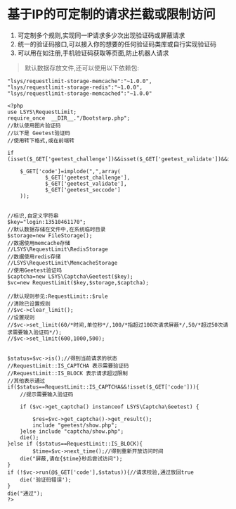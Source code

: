 # 基于IP的可定制的请求拦截或限制访问
1. 可定制多个规则,实现同一IP请求多少次出现验证码或屏蔽请求
2. 统一的验证码接口,可以接入你的想要的任何验证码类库或自行实现验证码
3. 可以用在如注册,手机验证码获取等页面,防止机器人请求


> 默认数据存放文件,还可以使用以下依赖包:
	
	"lsys/requestlimit-storage-memcache":"~1.0.0",
	"lsys/requestlimit-storage-redis":"~1.0.0",
	"lsys/requestlimit-storage-memcached":"~1.0.0"

```
<?php
use LSYS\RequestLimit;
require_once  __DIR__."/Bootstarp.php";
//默认使用图片验证码
//以下是 Geetest验证码
//使用转下格式,或在前端转

if (isset($_GET['geetest_challenge'])&&isset($_GET['geetest_validate'])&&isset($_GET['geetest_seccode'])&&!isset($_GET['code']))

	$_GET['code']=implode(",",array(
			$_GET['geetest_challenge'],
			$_GET['geetest_validate'],
			$_GET['geetest_seccode']
	));


//标识,自定义字符串
$key="login:13510461170";
//默认数据存储在文件中,在系统临时目录
$storage=new FileStorage();
//数据使用memcache存储
//LSYS\RequestLimit\RedisStorage
//数据使用redis存储
//LSYS\RequestLimit\MemcacheStorage
//使用Geetest验证吗
$captcha=new LSYS\Captcha\Geetest($key);
$vc=new RequestLimit($key,$storage,$captcha);

//默认规则参见:RequestLimit::$rule 
//清除已设置规则
//$vc->clear_limit();
//设置规则
//$vc->set_limit(60/*时间,单位秒*/,100/*指超过100次请求屏蔽*/,50/*超过50次请求需要输入验证码*/);
//$vc->set_limit(600,1000,500);


$status=$vc->is();//得到当前请求的状态
//RequestLimit::IS_CAPTCHA 表示需要验证码
//RequestLimit::IS_BLOCK 表示请求超过限制
//其他表示通过
if($status==RequestLimit::IS_CAPTCHA&&!isset($_GET['code'])){
	//提示需要输入验证码

	if ($vc->get_captcha() instanceof LSYS\Captcha\Geetest) {

		$res=$vc->get_captcha()->get_result();
		include "geetest/show.php";
	}else include "captcha/show.php";
	die();
}else if ($status==RequestLimit::IS_BLOCK){
        $time=$vc->next_time();//得到重新开放访问时间
	die("屏蔽,请在{$time}秒后尝试访问");
}
if (!$vc->run(@$_GET['code'],$status)){//请求校验,通过放回true
	die('验证码错误');
}
die("通过");
?>

```